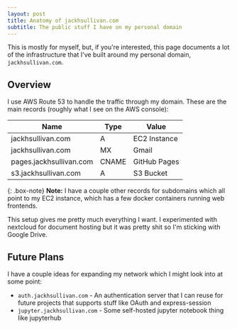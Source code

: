 ```yaml
---
layout: post
title: Anatomy of jackhsullivan.com
subtitle: The public stuff I have on my personal domain
---
```


This is mostly for myself, but, if you're interested, this page documents a lot of the infrastructure that I've built around my personal domain, `jackhsullivan.com`.

## Overview

I use AWS Route 53 to handle the traffic through my domain. These are the main records (roughly what I see on the AWS console):

| **Name**                | **Type** | **Value**    |
| ----------------------- | -------- | ------------ |
| jackhsullivan.com       | A        | EC2 Instance |
| jackhsullivan.com       | MX       | Gmail        |
| pages.jackhsullivan.com | CNAME    | GitHub Pages |
| s3.jackhsullivan.com    | A        | S3 Bucket    |

{: .box-note}
**Note:** I have a couple other records for subdomains which all point to my EC2 instance, which has a few docker containers running web frontends.

This setup gives me pretty much everything I want. I experimented with nextcloud for document hosting but it was pretty shit so I'm sticking with Google Drive.

## Future Plans

I have a couple ideas for expanding my network which I might look into at some point:

- `auth.jackhsullivan.com` - An authentication server that I can reuse for future projects that supports stuff like OAuth and express-session
- `jupyter.jackhsullivan.com` - Some self-hosted jupyter notebook thing like jupyterhub
